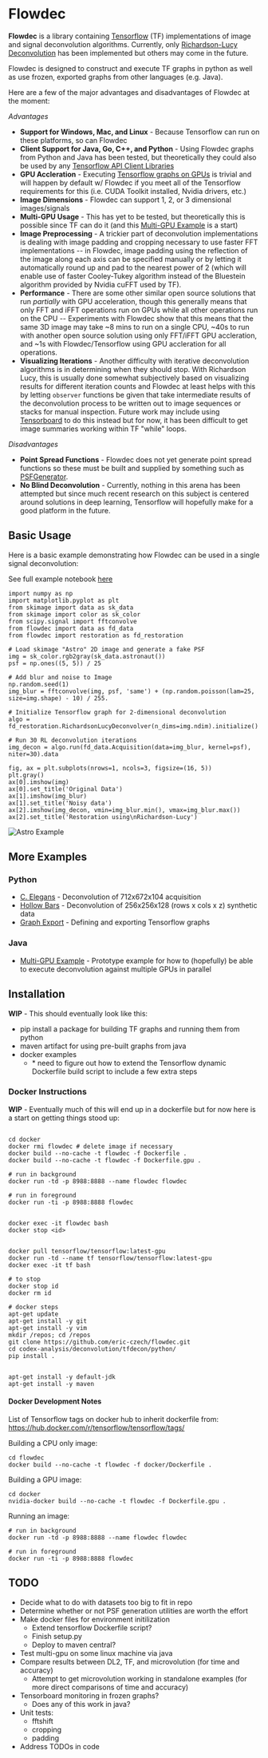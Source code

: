 # Flowdec

**Flowdec** is a library containing [Tensorflow](https://github.c.om/tensorflow/tensorflow) (TF) implementations of image and signal deconvolution algorithms.  Currently, only [Richardson-Lucy Deconvolution](https://en.wikipedia.org/wiki/Richardson%E2%80%93Lucy_deconvolution) has been implemented but others may come in the future.

Flowdec is designed to construct and execute TF graphs in python as well as use frozen, exported graphs from other languages (e.g. Java).

Here are a few of the major advantages and disadvantages of Flowdec at the moment:

*Advantages*

- **Support for Windows, Mac, and Linux** - Because Tensorflow can run on these platforms, so can Flowdec
- **Client Support for Java, Go, C++, and Python** - Using Flowdec graphs from Python and Java has been tested, but theoretically they could also be used by any [Tensorflow API Client Libraries](https://www.tensorflow.org/api_docs/)
- **GPU Accleration** - Executing [Tensorflow graphs on GPUs](https://www.tensorflow.org/programmers_guide/using_gpu) is trivial and will happen by default w/ Flowdec if you meet all of the Tensorflow requirements for this (i.e. CUDA Toolkit installed, Nvidia drivers, etc.)
- **Image Dimensions** - Flowdec can support 1, 2, or 3 dimensional images/signals
- **Multi-GPU Usage** - This has yet to be tested, but theoretically this is possible since TF can do it (and this [Multi-GPU Example](java/tf-decon/src/main/java/org/hammerlab/tfdecon/examples/MultiGPUExample.java) is a start)
- **Image Preprocessing** - A trickier part of deconvolution implementations is dealing with image padding and cropping necessary to use faster FFT implementations -- in Flowdec, image padding using the reflection of the image along each axis can be specified manually or by letting it automatically round up and pad to the nearest power of 2 (which will enable use of faster Cooley-Tukey algorithm instead of the Bluestein algorithm provided by Nvidia cuFFT used by TF).
- **Performance** - There are some other similar open source solutions that run *partially* with GPU acceleration, though this generally means that only FFT and iFFT operations run on GPUs while all other operations run on the CPU -- Experiments with Flowdec show that this means that the same 3D image may take ~8 mins to run on a single CPU, ~40s to run with another open source solution using only FFT/iFFT GPU accleration, and ~1s with Flowdec/Tensorflow using GPU accleration for all operations.
- **Visualizing Iterations** - Another difficulty with iterative deconvolution algorithms is in determining when they should stop.  With Richardson Lucy, this is usually done somewhat subjectively based on visualizing results for different iteration counts and Flowdec at least helps with this by letting ```observer``` functions be given that take intermediate results of the deconvolution process to be written out to image sequences or stacks for manual inspection.  Future work may include using [Tensorboard](https://www.tensorflow.org/programmers_guide/summaries_and_tensorboard) to do this instead but for now, it has been difficult to get image summaries working within TF "while" loops.

*Disadvantages*

- **Point Spread Functions** - Flowdec does not yet generate point spread functions so these must be built and supplied by something such as [PSFGenerator](http://bigwww.epfl.ch/algorithms/psfgenerator/).
- **No Blind Deconvolution** - Currently, nothing in this arena has been attempted but since much recent research on this subject is centered around solutions in deep learning, Tensorflow will hopefully make for a good platform in the future.


## Basic Usage

Here is a basic example demonstrating how Flowdec can be used in a single signal deconvolution:

See full example notebook [here](python/examples/Astronaut%20Deconvolution.ipynb)

```
import numpy as np
import matplotlib.pyplot as plt
from skimage import data as sk_data
from skimage import color as sk_color
from scipy.signal import fftconvolve
from flowdec import data as fd_data
from flowdec import restoration as fd_restoration

# Load skimage "Astro" 2D image and generate a fake PSF
img = sk_color.rgb2gray(sk_data.astronaut())
psf = np.ones((5, 5)) / 25

# Add blur and noise to Image
np.random.seed(1)
img_blur = fftconvolve(img, psf, 'same') + (np.random.poisson(lam=25, size=img.shape) - 10) / 255.

# Initialize Tensorflow graph for 2-dimensional deconvolution 
algo = fd_restoration.RichardsonLucyDeconvolver(n_dims=img.ndim).initialize()

# Run 30 RL deconvolution iterations
img_decon = algo.run(fd_data.Acquisition(data=img_blur, kernel=psf), niter=30).data

fig, ax = plt.subplots(nrows=1, ncols=3, figsize=(16, 5))
plt.gray()
ax[0].imshow(img)
ax[0].set_title('Original Data')
ax[1].imshow(img_blur)
ax[1].set_title('Noisy data')
ax[2].imshow(img_decon, vmin=img_blur.min(), vmax=img_blur.max())
ax[2].set_title('Restoration using\nRichardson-Lucy')
```

![Astro Example](docs/images/astro.png "Astro")


## More Examples

### Python 

- [C. Elegans](python/examples/CElegans%20Deconvolution.ipynb) - Deconvolution of 712x672x104 acquisition
- [Hollow Bars](python/examples/Hollow%20Bars%20Deconvolution.ipynb) - Deconvolution of 256x256x128 (rows x cols x z) synthetic data
- [Graph Export](python/examples/Algorithm%20Graph%20Export.ipynb) - Defining and exporting Tensorflow graphs

### Java

- [Multi-GPU Example](java/tf-decon/src/main/java/org/hammerlab/tfdecon/examples/MultiGPUExample.java) - Prototype example for how to (hopefully) be able to execute deconvolution against multiple GPUs in parallel

## Installation

**WIP** - This should eventually look like this:

- pip install a package for building TF graphs and running them from python 
- maven artifact for using pre-built graphs from java
- docker examples 
    - \* need to figure out how to extend the Tensorflow dynamic Dockerfile build script to include a few extra steps


### Docker Instructions

**WIP** - Eventually much of this will end up in a dockerfile but for now here is a start on getting things stood up:

```

cd docker
docker rmi flowdec # delete image if necessary
docker build --no-cache -t flowdec -f Dockerfile .
docker build --no-cache -t flowdec -f Dockerfile.gpu .

# run in background
docker run -td -p 8988:8888 --name flowdec flowdec

# run in foreground
docker run -ti -p 8988:8888 flowdec


docker exec -it flowdec bash
docker stop <id>


docker pull tensorflow/tensorflow:latest-gpu
docker run -td --name tf tensorflow/tensorflow:latest-gpu
docker exec -it tf bash

# to stop
docker stop id
docker rm id

# docker steps
apt-get update
apt-get install -y git
apt-get install -y vim
mkdir /repos; cd /repos
git clone https://github.com/eric-czech/flowdec.git
cd codex-analysis/deconvolution/tfdecon/python/
pip install .


apt-get install -y default-jdk
apt-get install -y maven
```

#### Docker Development Notes

List of Tensorflow tags on docker hub to inherit dockerfile from: https://hub.docker.com/r/tensorflow/tensorflow/tags/

Building a CPU only image:

```
cd flowdec
docker build --no-cache -t flowdec -f docker/Dockerfile .
```

Building a GPU image:

```
cd docker
nvidia-docker build --no-cache -t flowdec -f Dockerfile.gpu .
```

Running an image:

``` 
# run in background
docker run -td -p 8988:8888 --name flowdec flowdec

# run in foreground
docker run -ti -p 8988:8888 flowdec
```


## TODO

- Decide what to do with datasets too big to fit in repo
- Determine whether or not PSF generation utilities are worth the effort
- Make docker files for environment initilization
    - Extend tensorflow Dockerfile script?
    - Finish setup.py
    - Deploy to maven central?
- Test multi-gpu on some linux machine via java
- Compare results between DL2, TF, and microvolution (for time and accuracy)
    - Attempt to get microvolution working in standalone examples (for more direct comparisons of time and accuracy)
- Tensorboard monitoring in frozen graphs?
    - Does any of this work in java?
- Unit tests:
    - fftshift
    - cropping
    - padding
- Address TODOs in code
